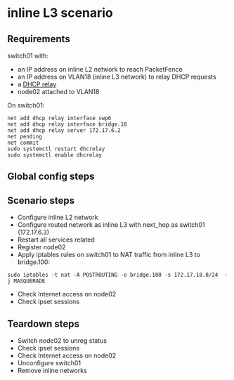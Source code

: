 # inline L3 scenario

## Requirements
switch01 with:
- an IP address on inline L2 network to reach PacketFence
- an IP address on VLAN18 (inline L3 network) to relay DHCP requests
- a [DHCP relay](https://docs.cumulusnetworks.com/cumulus-linux-37/Layer-1-and-Switch-Ports/DHCP-Relays/)
- node02 attached to VLAN18

On switch01:

```
net add dhcp relay interface swp6
net add dhcp relay interface bridge.18
net add dhcp relay server 172.17.6.2
net pending
net commit
sudo systemctl restart dhcrelay
sudo systemctl enable dhcrelay
```

## Global config steps

## Scenario steps
- Configure inline L2 network
- Configure routed network as inline L3 with next_hop as switch01 (172.17.6.3)
- Restart all services related
- Register node02
- Apply iptables rules on switch01 to NAT traffic from inline L3 to
  bridge.100:
```
sudo iptables -t nat -A POSTROUTING -o bridge.100 -s 172.17.18.0/24  -j MASQUERADE
```
- Check Internet access on node02
- Check ipset sessions

## Teardown steps
- Switch node02 to unreg status
- Check ipset sessions
- Check Internet access on node02
- Unconfigure switch01
- Remove inline networks
